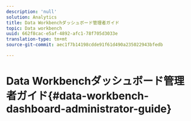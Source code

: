 ```yaml
---
description: 'null'
solution: Analytics
title: Data Workbenchダッシュボード管理者ガイド
topic: Data workbench
uuid: 662f8cac-e5af-4892-afc1-78f705d3033e
translation-type: tm+mt
source-git-commit: aec1f7b14198cdde91f61d490a235022943bfedb

---
```



# Data Workbenchダッシュボード管理者ガイド{#data-workbench-dashboard-administrator-guide}


